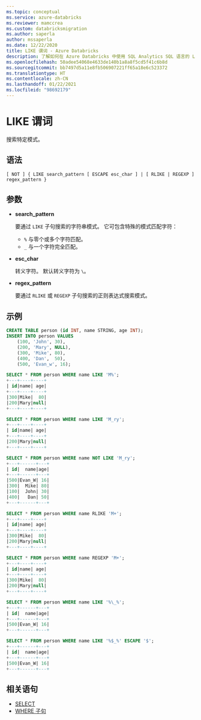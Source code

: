 ```yaml
---
ms.topic: conceptual
ms.service: azure-databricks
ms.reviewer: mamccrea
ms.custom: databricksmigration
ms.author: saperla
author: mssaperla
ms.date: 12/22/2020
title: LIKE 谓词 - Azure Databricks
description: 了解如何在 Azure Databricks 中使用 SQL Analytics SQL 语言的 LIKE 语法。
ms.openlocfilehash: 50adee54068e4633de140b1a8a8f5cd5f41c6b8d
ms.sourcegitcommit: bb7497d5a11e8fb506907221ff65a18e6c523372
ms.translationtype: HT
ms.contentlocale: zh-CN
ms.lasthandoff: 01/22/2021
ms.locfileid: "98692179"
---
```

# <a name="like-predicate"></a>LIKE 谓词

搜索特定模式。

## <a name="syntax"></a>语法

```
[ NOT ] { LIKE search_pattern [ ESCAPE esc_char ] | [ RLIKE | REGEXP ] regex_pattern }
```

## <a name="parameters"></a>参数

* **search_pattern**

  要通过 ``LIKE`` 子句搜索的字符串模式。 它可包含特殊的模式匹配字符：

  * ``%`` 与零个或多个字符匹配。
  * ``_`` 与一个字符完全匹配。
* **esc_char**

  转义字符。 默认转义字符为 ``\``。

* **regex_pattern**

  要通过 ``RLIKE`` 或 ``REGEXP`` 子句搜索的正则表达式搜索模式。

## <a name="examples"></a>示例

```sql
CREATE TABLE person (id INT, name STRING, age INT);
INSERT INTO person VALUES
    (100, 'John', 30),
    (200, 'Mary', NULL),
    (300, 'Mike', 80),
    (400, 'Dan',  50),
    (500, 'Evan_w', 16);

SELECT * FROM person WHERE name LIKE 'M%';
+---+----+----+
| id|name| age|
+---+----+----+
|300|Mike|  80|
|200|Mary|null|
+---+----+----+

SELECT * FROM person WHERE name LIKE 'M_ry';
+---+----+----+
| id|name| age|
+---+----+----+
|200|Mary|null|
+---+----+----+

SELECT * FROM person WHERE name NOT LIKE 'M_ry';
+---+------+---+
| id|  name|age|
+---+------+---+
|500|Evan_W| 16|
|300|  Mike| 80|
|100|  John| 30|
|400|   Dan| 50|
+---+------+---+

SELECT * FROM person WHERE name RLIKE 'M+';
+---+----+----+
| id|name| age|
+---+----+----+
|300|Mike|  80|
|200|Mary|null|
+---+----+----+

SELECT * FROM person WHERE name REGEXP 'M+';
+---+----+----+
| id|name| age|
+---+----+----+
|300|Mike|  80|
|200|Mary|null|
+---+----+----+

SELECT * FROM person WHERE name LIKE '%\_%';
+---+------+---+
| id|  name|age|
+---+------+---+
|500|Evan_W| 16|
+---+------+---+

SELECT * FROM person WHERE name LIKE '%$_%' ESCAPE '$';
+---+------+---+
| id|  name|age|
+---+------+---+
|500|Evan_W| 16|
+---+------+---+
```

## <a name="related-statements"></a>相关语句

* [SELECT](sql-ref-syntax-qry-select.md)
* [WHERE 子句](sql-ref-syntax-qry-select-where.md)